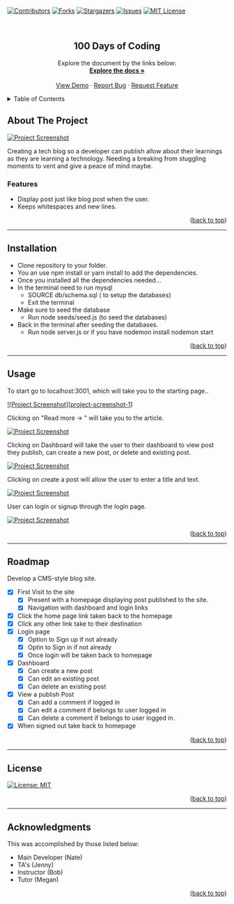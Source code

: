 <a name="readme-top"></a>

[![Contributors][contributors-shield]][contributors-url]
[![Forks][forks-shield]][forks-url]
[![Stargazers][stars-shield]][stars-url]
[![Issues][issues-shield]][issues-url]
[![MIT License][license-shield]][license-url]

<!-- PROJECT LOGO -->
<br />
<div align="center">
  <h2 align="center">100 Days of Coding</h2>

  <p align="center">
    Explore the document by the links below:
    <br />
    <a href="https://github.com/natenaranjo/codingblog"><strong>Explore the docs »</strong></a>
    <br />
    <br />
    <a href="https://intense-sierra-67829.herokuapp.com/">View Demo</a>
    ·
    <a href="https://github.com/natenaranjo/codingblog/issues">Report Bug</a>
    ·
    <a href="https://github.com/natenaranjo/codingblog/issues">Request Feature</a>
  </p>
</div>



<!-- TABLE OF CONTENTS -->
<details>
  <summary>Table of Contents</summary>
  <ol>
    <li><a href="#about-the-project">About The Project</a></li>
    <li><a href="#installation">Installation</a></li>
    <li><a href="#usage">Usage</a></li>
    <li><a href="#roadmap">Roadmap</a></li>
    <li><a href="#contributing">Contributing</a></li>
    <li><a href="#license">License</a></li>
    <li><a href="#contact">Contact</a></li>
    <li><a href="#acknowledgments">Acknowledgments</a></li>
  </ol>
</details>



<!-- ABOUT THE PROJECT -->
## About The Project

[![Project Screenshot][project-screenshot]](https://github.com/natenaranjo/codingblog)

 Creating a tech blog so a developer can publish allow about their learnings as they are learning a technology. Needing a breaking from stuggling moments to vent and give a peace of mind maybe.

### Features

- Display post just like blog post when the user.
- Keeps whitespaces and new lines.

<p align="right">(<a href="#readme-top">back to top</a>)</p>

---

## Installation

- Clone repository to your folder.
- You an use npm install or yarn install to add the dependencies.
- Once you installed all the dependencies needed... 
- In the terminal need to run mysql
    - SOURCE db/schema.sql ( to setup the databases)
    - Exit the terminal
- Make sure to seed the database
    - Run node seeds/seed.js (to seed the databases)
- Back in the terminal after seeding the databases.
    - Run node server.js or if you have nodemon install nodemon start
 

<p align="right">(<a href="#readme-top">back to top</a>)</p>

---

<!-- USAGE EXAMPLES -->
## Usage

To start go to localhost:3001, which will take you to the starting page..  


[![Project Screenshot][project-screenshot-1]](https://github.com/natenaranjo/codingblog)

Clicking on "Read more -> " will take you to the article.

[![Project Screenshot][project-screenshot-2]](https://github.com/natenaranjo/codingblog)

Clicking on Dashboard will take the user to their dashboard to view post they publish, can create a new post, or delete and existing post.

[![Project Screenshot][project-screenshot-3]](https://github.com/natenaranjo/codingblog)

Clicking on create a post will allow the user to enter a title and text.

[![Project Screenshot][project-screenshot-4]](https://github.com/natenaranjo/codingblog)

User can login or signup through the login page.

[![Project Screenshot][project-screenshot-5]](https://github.com/natenaranjo/codingblog)


<p align="right">(<a href="#readme-top">back to top</a>)</p>

---
<!-- ROADMAP -->
## Roadmap

Develop a CMS-style blog site.

- [x] First Visit to the site
    - [x] Present with a homepage displaying post published to the site.
    - [x] Navigation with dashboard and login links
- [x] Click the home page link taken back to the homepage
- [x] Click any other link take to their destination
- [x] Login page
    - [x] Option to Sign up if not already
    - [x] Optin to Sign in if not already
    - [x] Once login will be taken back to homepage
- [x] Dashboard
    - [x] Can create a new post
    - [x] Can edit an existing post
    - [x] Can delete an existing post
- [x] View a publish Post
    - [x] Can add a comment if logged in
    - [x] Can edit a comment if belongs to user logged in
    - [x] Can delete a comment if belongs to user logged in.
- [x] When signed out take back to homepage

<p align="right">(<a href="#readme-top">back to top</a>)</p>

---

<!-- LICENSE -->
## License

[![License: MIT](https://img.shields.io/badge/License-MIT-yellow.svg)](https://opensource.org/licenses/MIT)

<p align="right">(<a href="#readme-top">back to top</a>)</p>

---


<!-- ACKNOWLEDGMENTS -->
## Acknowledgments

This was accomplished by those listed below:

- Main Developer (Nate)
- TA's (Jenny)
- Instructor (Bob)
- Tutor (Megan)


<p align="right">(<a href="#readme-top">back to top</a>)</p>



<!-- MARKDOWN LINKS & IMAGES -->
<!-- https://www.markdownguide.org/basic-syntax/#reference-style-links -->
[contributors-shield]: https://img.shields.io/github/contributors/natenaranjo/codingblog.svg?style=for-the-badge
[contributors-url]: https://github.com/natenaranjo/codingblog/graphs/contributors
[forks-shield]: https://img.shields.io/github/forks/undefined/codingblog.svg?style=for-the-badge
[forks-url]: https://github.com/natenaranjo/codingblog/network/members
[stars-shield]: https://img.shields.io/github/stars/natenaranjo/codingblog.svg?style=for-the-badge
[stars-url]: https://github.com/natenaranjo/codingblog/stargazers
[issues-shield]: https://img.shields.io/github/issues/natenaranjo/codingblog.svg?style=for-the-badge
[issues-url]: https://github.com/natenaranjo/codingblog/issues
[license-shield]: https://img.shields.io/github/license/natenaranjo/codingblog.svg?style=for-the-badge
[license-url]: https://github.com/natenaranjo/codingblog/blob/master/LICENSE.txt
[project-screenshot]: ./public/img/screenshot.png
[project-screenshot-2]: ./public/img/screenshot-2.png
[project-screenshot-3]: ./public/img/screenshot-3.png
[project-screenshot-4]: ./public/img/screenshot-4.png
[project-screenshot-5]: ./public/img/screenshot-5.png
